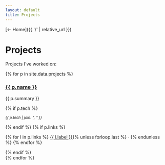 ```yaml
---
layout: default
title: Projects
---
```

[← Home]({{ '/' | relative_url }})


# Projects

Projects I've worked on:

<div class="project-grid">
  {% for p in site.data.projects %}
  <article class="project-card">
    <h3><a href="{{ p.url | default: '#' }}">{{ p.name }}</a></h3>
    <p>{{ p.summary }}</p>
    {% if p.tech %}<p><small><em>{{ p.tech | join: ", " }}</em></small></p>{% endif %}
    {% if p.links %}
      <p class="links">
        {% for l in p.links %}
          <a href="{{ l.url }}">{{ l.label }}</a>{% unless forloop.last %} · {% endunless %}
        {% endfor %}
      </p>
    {% endif %}
  </article>
  {% endfor %}
</div>
